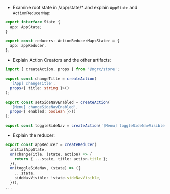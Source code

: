 - Examine root state in /app/state/* and explain `AppState` and `ActionReducerMap`:

```typescript
export interface State {
  app: AppState;
}

export const reducers: ActionReducerMap<State> = {
  app: appReducer,
};
```

- Explain Action Creators and  the other artifacts:

```typescript
import { createAction, props } from '@ngrx/store';

export const changeTitle = createAction(
  '[App] changeTitle',
  props<{ title: string }>()
);

export const setSideNavEnabled = createAction(
  '[Menu] changeSideNavEnabled',
  props<{ enabled: boolean }>()
);

export const toggleSideNav = createAction('[Menu] toggleSideNavVisible');
```

- Explain the reducer:

```typescript
export const appReducer = createReducer(
  initialAppState,
  on(changeTitle, (state, action) => {
    return { ...state, title: action.title };
  }),
  on(toggleSideNav, (state) => ({
    ...state,
    sideNavVisible: !state.sideNavVisible,
  })),
...
```